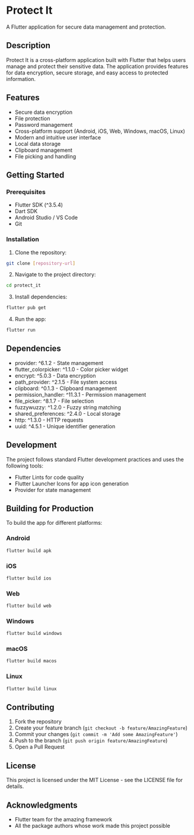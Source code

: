 # Protect It

A Flutter application for secure data management and protection.

## Description

Protect It is a cross-platform application built with Flutter that helps users manage and protect their sensitive data. The application provides features for data encryption, secure storage, and easy access to protected information.

## Features

- Secure data encryption
- File protection
- Password management
- Cross-platform support (Android, iOS, Web, Windows, macOS, Linux)
- Modern and intuitive user interface
- Local data storage
- Clipboard management
- File picking and handling

## Getting Started

### Prerequisites

- Flutter SDK (^3.5.4)
- Dart SDK
- Android Studio / VS Code
- Git

### Installation

1. Clone the repository:

```bash
git clone [repository-url]
```

2. Navigate to the project directory:

```bash
cd protect_it
```

3. Install dependencies:

```bash
flutter pub get
```

4. Run the app:

```bash
flutter run
```

## Dependencies

- provider: ^6.1.2 - State management
- flutter_colorpicker: ^1.1.0 - Color picker widget
- encrypt: ^5.0.3 - Data encryption
- path_provider: ^2.1.5 - File system access
- clipboard: ^0.1.3 - Clipboard management
- permission_handler: ^11.3.1 - Permission management
- file_picker: ^8.1.7 - File selection
- fuzzywuzzy: ^1.2.0 - Fuzzy string matching
- shared_preferences: ^2.4.0 - Local storage
- http: ^1.3.0 - HTTP requests
- uuid: ^4.5.1 - Unique identifier generation

## Development

The project follows standard Flutter development practices and uses the following tools:

- Flutter Lints for code quality
- Flutter Launcher Icons for app icon generation
- Provider for state management

## Building for Production

To build the app for different platforms:

### Android

```bash
flutter build apk
```

### iOS

```bash
flutter build ios
```

### Web

```bash
flutter build web
```

### Windows

```bash
flutter build windows
```

### macOS

```bash
flutter build macos
```

### Linux

```bash
flutter build linux
```

## Contributing

1. Fork the repository
2. Create your feature branch (`git checkout -b feature/AmazingFeature`)
3. Commit your changes (`git commit -m 'Add some AmazingFeature'`)
4. Push to the branch (`git push origin feature/AmazingFeature`)
5. Open a Pull Request

## License

This project is licensed under the MIT License - see the LICENSE file for details.

## Acknowledgments

- Flutter team for the amazing framework
- All the package authors whose work made this project possible

